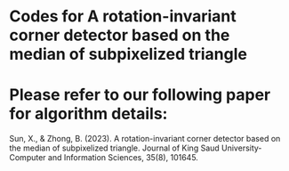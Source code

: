 # Codes for A rotation-invariant corner detector based on the median of subpixelized triangle

# Please refer to our following paper for algorithm details:

Sun, X., & Zhong, B. (2023). A rotation-invariant corner detector based on the median of subpixelized triangle. Journal of King Saud University-Computer and Information Sciences, 35(8), 101645.
